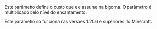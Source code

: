 Este parâmetro define o custo que ele assume na bigorna.
O parâmetro é multiplicado pelo nível do encantamento.

Este parâmetro só funciona nas versões 1.20.6 e superiores do Minecraft.
